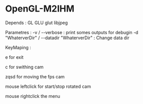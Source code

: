 OpenGL-M2IHM
============

Depends :
GL
GLU
glut
libjpeg

Parametres :
 -v / --verbose : print somes outputs for debugin
 -d "WhaterverDir" / --datadir "WhaterverDir" : Change data dir

KeyMaping :

e for exit

c for swithing cam

zqsd for moving the fps cam

mouse leftclick for start/stop rotated cam

mouse rightclick the menu
